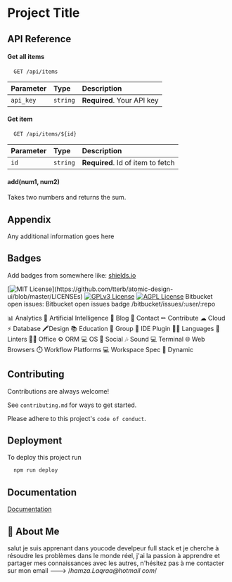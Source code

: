 
# Project Title



## API Reference

#### Get all items

```http
  GET /api/items
```

| Parameter | Type     | Description                |
| :-------- | :------- | :------------------------- |
| `api_key` | `string` | **Required**. Your API key |

#### Get item

```http
  GET /api/items/${id}
```

| Parameter | Type     | Description                       |
| :-------- | :------- | :-------------------------------- |
| `id`      | `string` | **Required**. Id of item to fetch |

#### add(num1, num2)

Takes two numbers and returns the sum.


## Appendix

Any additional information goes here


## Badges

Add badges from somewhere like: [shields.io](https://shields.io/)

[![MIT License](https://img.shields.io/apm/l/atomic-design-ui.svg?)](https://github.com/tterb/atomic-design-ui/blob/master/LICENSEs)
[![GPLv3 License](https://img.shields.io/badge/License-GPL%20v3-yellow.svg)](https://opensource.org/licenses/)
[![AGPL License](https://img.shields.io/badge/license-AGPL-blue.svg)](http://www.gnu.org/licenses/agpl-3.0)
Bitbucket open issues:	Bitbucket open issues badge	/bitbucket/issues/:user/:repo


📊 Analytics 🤖 Artificial Intelligence 📝 Blog 📱 Contact ✏ Contribute ☁ Cloud ⚡ Database  🖍Design 
📚 Education 🤜 Group 🔌 IDE Plugin 👩‍💻 Languages 🧐 Linters 👨‍💻 Office ⚙️ ORM 💻 OS 👨 Social
🎶 Sound  💻 Terminal  🌐 Web Browsers  ⏱️ Workflow Platforms  💻 Workspace Spec  🔁 Dynamic

## Contributing

Contributions are always welcome!

See `contributing.md` for ways to get started.

Please adhere to this project's `code of conduct`.


## Deployment

To deploy this project run

```bash
  npm run deploy
```


## Documentation

[Documentation](https://linktodocumentation)


## 🚀 About Me
salut je suis apprenant dans youcode develpeur full stack et je cherche à résoudre les problèmes dans le monde réel, j'ai la passion à apprendre et partager mes connaissances avec les autres, n'hésitez pas à me contacter sur mon email ---> /*hamza.Laqraa@hotmail com*/


